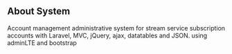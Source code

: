 
## About System

Account management administrative system for stream service subscription accounts with Laravel, MVC, jQuery, ajax, datatables and JSON. using adminLTE and bootstrap
